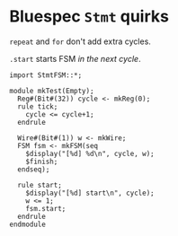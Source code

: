 # Bluespec `Stmt` quirks

`repeat` and `for` don't add extra cycles.

`.start` starts FSM _in the next cycle_.

```
import StmtFSM::*;

module mkTest(Empty);
  Reg#(Bit#(32)) cycle <- mkReg(0);
  rule tick;
    cycle <= cycle+1;
  endrule

  Wire#(Bit#(1)) w <- mkWire;
  FSM fsm <- mkFSM(seq
    $display("[%d] %d\n", cycle, w);
    $finish;
  endseq);

  rule start;
    $display("[%d] start\n", cycle);
    w <= 1;
    fsm.start;
  endrule
endmodule
```
